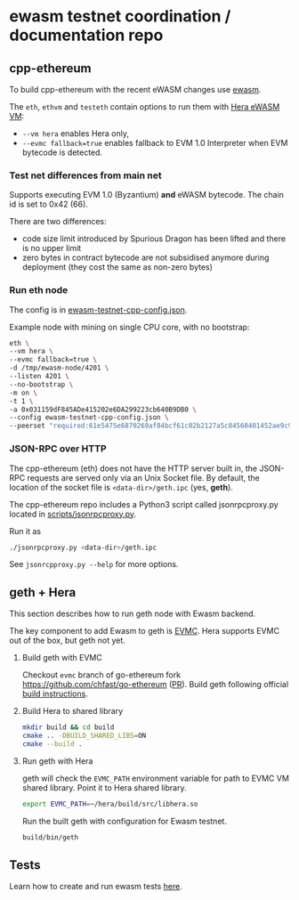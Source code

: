 # ewasm testnet coordination / documentation repo

## cpp-ethereum

To build cpp-ethereum with the recent eWASM changes use [ewasm](https://github.com/ethereum/cpp-ethereum/tree/ewasm).

The `eth`, `ethvm` and `testeth` contain options to run them with [Hera eWASM VM](https://github.com/ewasm/hera):

- `--vm hera` enables Hera only,
- `--evmc fallback=true` enables fallback to EVM 1.0 Interpreter when EVM bytecode is detected.

### Test net differences from main net

Supports executing EVM 1.0 (Byzantium) **and** eWASM bytecode. The chain id is set to 0x42 (66).

There are two differences:
- code size limit introduced by Spurious Dragon has been lifted and there is no upper limit
- zero bytes in contract bytecode are not subsidised anymore during deployment (they cost the same as non-zero bytes)

### Run eth node

The config is in [ewasm-testnet-cpp-config.json](ewasm-testnet-cpp-config.json).

Example node with mining on single CPU core, with no bootstrap:

```sh
eth \
--vm hera \
--evmc fallback=true \
-d /tmp/ewasm-node/4201 \
--listen 4201 \
--no-bootstrap \
-m on \
-t 1 \
-a 0x031159dF845ADe415202e6DA299223cb640B9DB0 \
--config ewasm-testnet-cpp-config.json \
--peerset "required:61e5475e6870260af84bcf61c02b2127a5c84560401452ae9c99b9ff4f0f343d65c9e26209ec32d42028b365addba27824669eb70c73f69568964f77433afbbe@127.0.0.1:1234"
```

### JSON-RPC over HTTP

The cpp-ethereum (eth) does not have the HTTP server built in, the JSON-RPC requests are served only via an Unix Socket file.
By default, the location of the socket file is `<data-dir>/geth.ipc` (yes, **geth**).

The cpp-ethereum repo includes a Python3 script called jsonrpcproxy.py located in [scripts/jsonrpcproxy.py](https://github.com/ethereum/cpp-ethereum/blob/develop/scripts/jsonrpcproxy.py).

Run it as

```sh
./jsonrpcproxy.py <data-dir>/geth.ipc
```

See `jsonrcpproxy.py --help` for more options.


## geth + Hera

This section describes how to run geth node with Ewasm backend.

The key component to add Ewasm to geth is [EVMC](https://github.com/ethereum/evmc).
Hera supports EVMC out of the box, but geth not yet.

1. Build geth with EVMC

	Checkout `evmc` branch of go-ethereum fork https://github.com/chfast/go-ethereum ([PR](https://github.com/ethereum/go-ethereum/pull/17050)).
	Build geth following official [build instructions](https://github.com/ethereum/go-ethereum#building-the-source).

2. Build Hera to shared library

	```sh
	mkdir build && cd build
	cmake .. -DBUILD_SHARED_LIBS=ON
	cmake --build .
	```

3. Run geth with Hera

	geth will check the `EVMC_PATH` environment variable for path to EVMC VM shared library. Point it to Hera shared library.

	```sh
	export EVMC_PATH=~/hera/build/src/libhera.so
	```

	Run the built geth with configuration for Ewasm testnet.

	```sh
	build/bin/geth
	```


## Tests

Learn how to create and run ewasm tests [here](https://github.com/ewasm/tests/blob/06e0c19e117b48adcc6dd07def286d65b7e63f41/src/GeneralStateTestsFiller/stEWASMTests/README.md).
